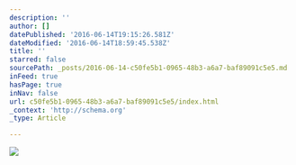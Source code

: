 ```yaml
---
description: ''
author: []
datePublished: '2016-06-14T19:15:26.581Z'
dateModified: '2016-06-14T18:59:45.538Z'
title: ''
starred: false
sourcePath: _posts/2016-06-14-c50fe5b1-0965-48b3-a6a7-baf89091c5e5.md
inFeed: true
hasPage: true
inNav: false
url: c50fe5b1-0965-48b3-a6a7-baf89091c5e5/index.html
_context: 'http://schema.org'
_type: Article

---
```

![](https://the-grid-user-content.s3-us-west-2.amazonaws.com/49c87bfc-3f17-4c77-bcdc-52bec6a03a7a.jpg)